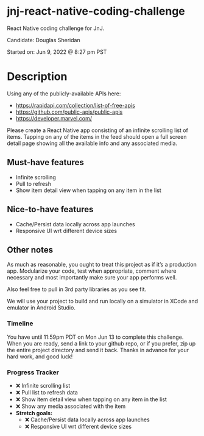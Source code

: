 # jnj-react-native-coding-challenge

React Native coding challenge for JnJ.

Candidate: Douglas Sheridan

Started on: Jun 9, 2022 @ 8:27 pm PST

# Description

Using any of the publicly-available APIs here:

- https://rapidapi.com/collection/list-of-free-apis
- https://github.com/public-apis/public-apis
- https://developer.marvel.com/

Please create a React Native app consisting of an infinite scrolling list of items. Tapping on any of the items in the feed should open a full screen detail page showing all the available info and any associated media.

## Must-have features

- Infinite scrolling
- Pull to refresh
- Show item detail view when tapping on any item in the list

## Nice-to-have features

- Cache/Persist data locally across app launches
- Responsive UI wrt different device sizes

## Other notes

As much as reasonable, you ought to treat this project as if it’s a production app. Modularize your code, test when appropriate, comment where necessary and most importantly make sure your app performs well.

Also feel free to pull in 3rd party libraries as you see fit.

We will use your project to build and run locally on a simulator in XCode and emulator in Android Studio.

### Timeline

You have until 11:59pm PDT on Mon Jun 13 to complete this challenge. When you are ready, send a link to your github repo, or if you prefer, zip up the entire project directory and send it back. Thanks in advance for your hard work, and good luck!

### Progress Tracker

- ❌ Infinite scrolling list
- ❌ Pull list to refresh data
- ❌ Show item detail view when tapping on any item in the list
- ❌ Show any media associated with the item
- **Stretch goals:**
  - ❌ Cache/Persist data locally across app launches
  - ❌ Responsive UI wrt different device sizes
